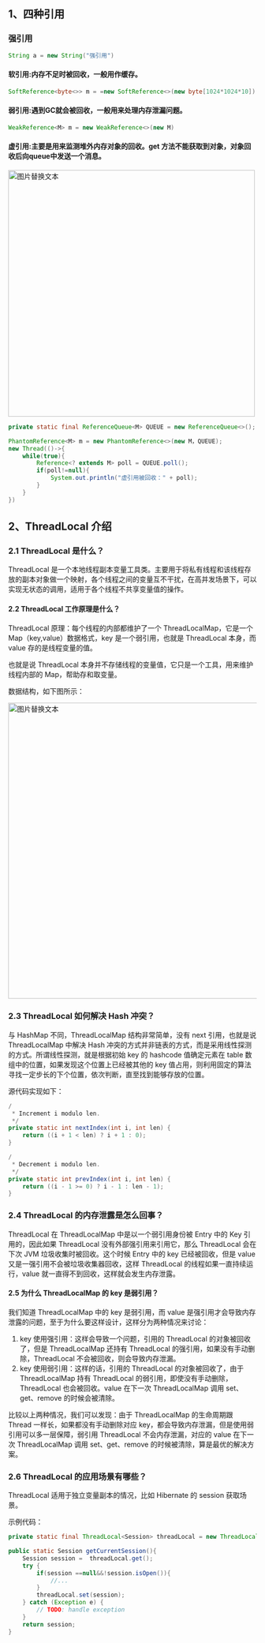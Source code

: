 ## 1、四种引用

### 强引用
```java
String a = new String("强引用")
```
#### 软引用:内存不足时被回收，一般用作缓存。

```java
SoftReference<byte<>> m = =new SoftReference<>(new byte[1024*1024*10])
```

#### 弱引用:遇到GC就会被回收，一般用来处理内存泄漏问题。

```java
WeakReference<M> m = new WeakReference<>(new M) 
```
#### 虚引用:主要是用来监测堆外内存对象的回收。get 方法不能获取到对象，对象回收后向queue中发送一个消息。

<img src="https://user-images.githubusercontent.com/17560388/132688606-0a9779d0-0f12-43e9-ad4e-e53a7c89f2c8.png" alt="图片替换文本" width="500"  align="bottom" />

```java
private static final ReferenceQueue<M> QUEUE = new ReferenceQueue<>();

PhantomReference<M> m = new PhantomReference<>(new M，QUEUE);
new Thread(()->{
    while(true){
        Reference<? extends M> poll = QUEUE.poll();
        if(poll!=null){
            System.out.println("虚引用被回收：" + poll);
        }
    }
})

```
## 2、ThreadLocal 介绍

### 2.1 ThreadLocal 是什么？
ThreadLocal 是一个本地线程副本变量工具类。主要用于将私有线程和该线程存放的副本对象做一个映射，各个线程之间的变量互不干扰，在高并发场景下，可以实现无状态的调用，适用于各个线程不共享变量值的操作。

#### 2.2 ThreadLocal 工作原理是什么？
ThreadLocal 原理：每个线程的内部都维护了一个 ThreadLocalMap，它是一个 Map（key,value）数据格式，key 是一个弱引用，也就是 ThreadLocal 本身，而 value 存的是线程变量的值。

也就是说 ThreadLocal 本身并不存储线程的变量值，它只是一个工具，用来维护线程内部的 Map，帮助存和取变量。

数据结构，如下图所示：

<img src="https://user-images.githubusercontent.com/17560388/132778631-32002d5e-2139-471a-a12b-d3764e3c7900.png" alt="图片替换文本" width="600"  align="bottom" />

### 2.3 ThreadLocal 如何解决 Hash 冲突？
与 HashMap 不同，ThreadLocalMap 结构非常简单，没有 next 引用，也就是说 ThreadLocalMap 中解决 Hash 冲突的方式并非链表的方式，而是采用线性探测的方式。所谓线性探测，就是根据初始 key 的 hashcode 值确定元素在 table 数组中的位置，如果发现这个位置上已经被其他的 key 值占用，则利用固定的算法寻找一定步长的下个位置，依次判断，直至找到能够存放的位置。

源代码实现如下：

```java
/
 * Increment i modulo len.
 */
private static int nextIndex(int i, int len) {
    return ((i + 1 < len) ? i + 1 : 0);
}

/
 * Decrement i modulo len.
 */
private static int prevIndex(int i, int len) {
    return ((i - 1 >= 0) ? i - 1 : len - 1);
}
```
### 2.4 ThreadLocal 的内存泄露是怎么回事？
ThreadLocal 在 ThreadLocalMap 中是以一个弱引用身份被 Entry 中的 Key 引用的，因此如果 ThreadLocal 没有外部强引用来引用它，那么 ThreadLocal 会在下次 JVM 垃圾收集时被回收。这个时候 Entry 中的 key 已经被回收，但是 value 又是一强引用不会被垃圾收集器回收，这样 ThreadLocal 的线程如果一直持续运行，value 就一直得不到回收，这样就会发生内存泄露。

#### 2.5 为什么 ThreadLocalMap 的 key 是弱引用？
我们知道 ThreadLocalMap 中的 key 是弱引用，而 value 是强引用才会导致内存泄露的问题，至于为什么要这样设计，这样分为两种情况来讨论：

1. key 使用强引用：这样会导致一个问题，引用的 ThreadLocal 的对象被回收了，但是 ThreadLocalMap 还持有 ThreadLocal 的强引用，如果没有手动删除，ThreadLocal 不会被回收，则会导致内存泄漏。
2. key 使用弱引用：这样的话，引用的 ThreadLocal 的对象被回收了，由于 ThreadLocalMap 持有 ThreadLocal 的弱引用，即使没有手动删除，ThreadLocal 也会被回收。value 在下一次 ThreadLocalMap 调用 set、get、remove 的时候会被清除。

比较以上两种情况，我们可以发现：由于 ThreadLocalMap 的生命周期跟 Thread 一样长，如果都没有手动删除对应 key，都会导致内存泄漏，但是使用弱引用可以多一层保障，弱引用 ThreadLocal 不会内存泄漏，对应的 value 在下一次 ThreadLocalMap 调用 set、get、remove 的时候被清除，算是最优的解决方案。

### 2.6 ThreadLocal 的应用场景有哪些？
ThreadLocal 适用于独立变量副本的情况，比如 Hibernate 的 session 获取场景。

示例代码：

```java
private static final ThreadLocal<Session> threadLocal = new ThreadLocal<Session>();

public static Session getCurrentSession(){
    Session session =  threadLocal.get();
    try {
        if(session ==null&&!session.isOpen()){
            //...
        }
        threadLocal.set(session);
    } catch (Exception e) {
        // TODO: handle exception
    }
    return session;
}
```


